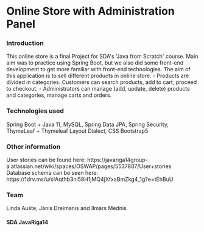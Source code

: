 <h1>Online Store with Administration Panel</h1>

<h3>Introduction</h3>
This online store is a final Project for SDA's 'Java from Scratch' course. 
Main aim was to practice using Spring Boot, but we also did some front-end development 
to get more familiar with front-end technologies. The aim of this application is 
to sell different products in online store. 
- Products are divided in categories. Customers can 
search products, add to cart, proceed to checkout.
- Administrators can manage (add, update, delete) products and categories, manage carts and orders.

<h3>Technologies used</h3>
Spring Boot + Java 11, MySQL, Spring Data JPA, Spring Security, ThymeLeaf + Thymeleaf Layout Dialect, CSS Bootstrap5

<h3>Other information</h3>
User stories can be found here: https://javariga14group-a.atlassian.net/wiki/spaces/OSWAP/pages/5537807/User+stories
<br>
Database schema can be seen here: https://1drv.ms/u/s!Aqthb3nl58H1jMQ4jXfxaBmZkg4_1g?e=tEhBuU

<h3>Team</h3>
Linda Aušte, Jānis Dreimanis and Ilmārs Mednis

<h4>SDA JavaRiga14</h4>
